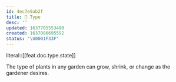 ```yaml
---
id: 4ec7e9ab2f
title: 🔖 Type
desc: ''
updated: 1637705553490
created: 1637086695592
status: "\U0001F33F"
---
```


literal::[[feat.doc.type.state]]


The type of plants in any garden can grow, shrink, or change as the gardener desires.
